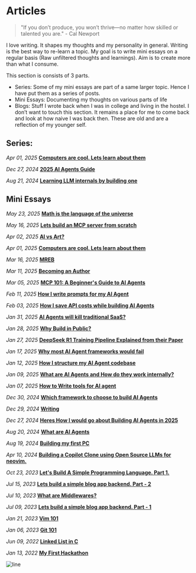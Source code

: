 # Articles


> "If you don’t produce, you won’t thrive—no matter how skilled or talented you are." - Cal Newport

<!-- ![img](https://64.media.tumblr.com/8b868373b16c535b6494ea3f6a323030/499da71b41a48e3b-d6/s1280x1920/f98819182c7c4429ce02b30aac82de593c71b47b.gif) -->

I love writing. It shapes my thoughts and my personality in general. Writing is the best way to re-learn a topic. My goal is to write mini essays on a regular basis (Raw unfiltered thoughts and learnings). 
Aim is to create more than what I consume.

This section is consists of 3 parts.
- Series: Some of my mini essays are part of a same larger topic. Hence I have put them as a series of posts.
- Mini Essays: Documenting my thoughts on various parts of life
- Blogs: Stuff I wrote back when I was in college and living in the hostel. I don’t want to touch this section. It remains a place for me to come back and look at how naive I was back then. These are old and are a reflection of my younger self.

## Series:
*Apr 01, 2025* __[Computers are cool. Lets learn about them](./computers/computers0)__

*Dec 27, 2024* __[2025 AI Agents Guide](./twitter_essays/mini_essays)__

*Aug 21, 2024* __[Learning LLM internals by building one](./llm0)__

## Mini Essays 

<!-- *Apr 01, 2025* __[Reflections on Building Digital Gardens](./digitalgardens)__ -->

*May 23, 2025* __[Math is the language of the universe](./math)__


*May 16, 2025* __[Lets build an MCP server from scratch](./twitter_essays/mcp_server)__

*Apr 02, 2025* __[AI vs Art?](./aivsart)__

*Apr 01, 2025* __[Computers are cool. Lets learn about them](./computers/computers0)__

*Mar 16, 2025* __[MREB](./mreb)__ 

*Mar 11, 2025* __[Becoming an Author](./my_book)__

*Mar 05, 2025* __[MCP 101: A Beginner's Guide to AI Agents](./twitter_essays/mcp101)__

*Feb 11, 2025* __[How I write prompts for my AI Agent](./twitter_essays/prompting)__

*Feb 03, 2025* __[How I save API costs while building AI Agents](./twitter_essays/cheapagents)__

*Jan 31, 2025* __[AI Agents will kill traditional SaaS?](./twitter_essays/saas)__

*Jan 28, 2025* __[Why Build in Public?](./buildinpublic)__

*Jan 27, 2025* __[DeepSeek R1 Training Pipeline Explained from their Paper](./deepseek)__

*Jan 17, 2025* __[Why most AI Agent frameworks would fail](./twitter_essays/framework_fail)__

*Jan 12, 2025* __[How I structure my AI Agent codebase](./twitter_essays/codebase)__

*Jan 09, 2025* __[What are AI Agents and How do they work internally?](./twitter_essays/react)__

*Jan 07, 2025* __[How to Write tools for AI agent](./twitter_essays/tools)__

*Dec 30, 2024* __[Which framework to choose to build AI Agents](./twitter_essays/framework)__

*Dec 29, 2024* __[Writing](./writing)__

*Dec 27, 2024* __[Heres How I would go about Building AI Agents in 2025](./twitter_essays/build_agents)__

*Aug 20, 2024* __[What are AI Agents](./aiagents)__

*Aug 19, 2024* __[Building my first PC](./pcbuild)__

*Apr 10, 2024* __[Building a Copilot Clone using Open Source LLMs for neovim.](./opilot)__

*Oct 23, 2023* __[Let's Build A Simple Programming Language. Part 1.](./language1)__

*Jul 15, 2023* __[Lets build a simple blog app backend. Part - 2](./masteringbackend2)__

*Jul 10, 2023* __[What are Middlewares?](./middlewares)__

*Jul 09, 2023* __[Lets build a simple blog app backend. Part - 1](./masteringbackend1)__

*Jan 21, 2023* __[Vim 101](./vim)__

*Jan 06, 2023* __[Git 101](./git)__

*Jun 09, 2022* __[Linked List in C](./linkedlist)__

*Jan 13, 2022* __[My First Hackathon](./hackathon)__


![line](https://user-images.githubusercontent.com/74038190/212284100-561aa473-3905-4a80-b561-0d28506553ee.gif)
